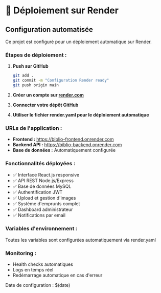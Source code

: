 # 🚀 Déploiement sur Render

## Configuration automatisée

Ce projet est configuré pour un déploiement automatique sur Render.

### Étapes de déploiement :

1. **Push sur GitHub**
   ```bash
   git add .
   git commit -m "Configuration Render ready"
   git push origin main
   ```

2. **Créer un compte sur [render.com](https://render.com)**

3. **Connecter votre dépôt GitHub**

4. **Utiliser le fichier render.yaml pour le déploiement automatique**

### URLs de l'application :
- **Frontend :** https://biblio-frontend.onrender.com
- **Backend API :** https://biblio-backend.onrender.com
- **Base de données :** Automatiquement configurée

### Fonctionnalités déployées :
- ✅ Interface React.js responsive
- ✅ API REST Node.js/Express 
- ✅ Base de données MySQL
- ✅ Authentification JWT
- ✅ Upload et gestion d'images
- ✅ Système d'emprunts complet
- ✅ Dashboard administrateur
- ✅ Notifications par email

### Variables d'environnement :
Toutes les variables sont configurées automatiquement via render.yaml

### Monitoring :
- Health checks automatiques
- Logs en temps réel
- Redémarrage automatique en cas d'erreur

Date de configuration : $(date)
